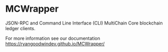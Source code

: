 # MCWrapper
JSON-RPC and Command Line Interface (CLI) MultiChain Core blockchain ledger clients.

For more information see our documentation https://ryangoodwindev.github.io/MCWrapper/
